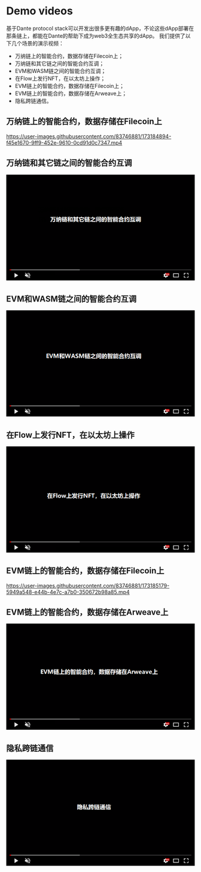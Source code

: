 # Demo videos

基于Dante protocol stack可以开发出很多更有趣的dApp，不论这些dApp部署在那条链上，都能在Dante的帮助下成为web3全生态共享的dApp。
我们提供了以下几个场景的演示视频：
* 万纳链上的智能合约，数据存储在Filecoin上；
* 万纳链和其它链之间的智能合约互调；
* EVM和WASM链之间的智能合约互调；
* 在Flow上发行NFT，在以太坊上操作；
* EVM链上的智能合约，数据存储在Filecoin上；
* EVM链上的智能合约，数据存储在Arweave上；
* 隐私跨链通信。

## 万纳链上的智能合约，数据存储在Filecoin上
https://user-images.githubusercontent.com/83746881/173184894-f45e1670-9ff9-452e-9610-0cd91d0c7347.mp4



## 万纳链和其它链之间的智能合约互调
[![万纳链和其它链之间的智能合约互调](https://github.com/wanxiang-blockchain/2022-Wanxiang-Blockchain-Spring-Hackathon-Dante-Network/blob/main/demo-video/image/%E4%B8%87%E7%BA%B3%E9%93%BE%E5%92%8C%E5%85%B6%E5%AE%83%E9%93%BE%E4%B9%8B%E9%97%B4%E7%9A%84%E6%99%BA%E8%83%BD%E5%90%88%E7%BA%A6%E4%BA%92%E8%B0%83.png)](https://wanxiang-dante.oss-cn-hangzhou.aliyuncs.com/venachain-other%20chains.mp4)



## EVM和WASM链之间的智能合约互调
[![EVM和WASM链之间的智能合约互调](https://github.com/wanxiang-blockchain/2022-Wanxiang-Blockchain-Spring-Hackathon-Dante-Network/blob/main/demo-video/image/EVM%E5%92%8CWASM%E9%93%BE%E4%B9%8B%E9%97%B4%E7%9A%84%E6%99%BA%E8%83%BD%E5%90%88%E7%BA%A6%E4%BA%92%E8%B0%83.png)](https://wanxiang-dante.oss-cn-hangzhou.aliyuncs.com/basic%20functions.mp4)



## 在Flow上发行NFT，在以太坊上操作
[![在Flow上发行NFT，在以太坊上操作](https://github.com/wanxiang-blockchain/2022-Wanxiang-Blockchain-Spring-Hackathon-Dante-Network/blob/main/demo-video/image/%E5%9C%A8Flow%E4%B8%8A%E5%8F%91%E8%A1%8CNFT%EF%BC%8C%E5%9C%A8%E4%BB%A5%E5%A4%AA%E5%9D%8A%E4%B8%8A%E6%93%8D%E4%BD%9C.png)](https://wanxiang-dante.oss-cn-hangzhou.aliyuncs.com/NFT%20on%20Flow%20extends%20to%20Opensea.mp4)



## EVM链上的智能合约，数据存储在Filecoin上
https://user-images.githubusercontent.com/83746881/173185179-5949a548-e44b-4e7c-a7b0-350672b98a85.mp4



## EVM链上的智能合约，数据存储在Arweave上
[![EVM链上的智能合约，数据存在在Arweave上](https://github.com/wanxiang-blockchain/2022-Wanxiang-Blockchain-Spring-Hackathon-Dante-Network/blob/main/demo-video/image/EVM%E9%93%BE%E4%B8%8A%E7%9A%84%E6%99%BA%E8%83%BD%E5%90%88%E7%BA%A6%EF%BC%8C%E6%95%B0%E6%8D%AE%E5%AD%98%E5%9C%A8%E5%9C%A8Arweave%E4%B8%8A.png)](https://wanxiang-dante.oss-cn-hangzhou.aliyuncs.com/Special%20router%20serves%20for%20storage%20on%20Arweave.mp4)



## 隐私跨链通信
[![隐私跨链通信](https://github.com/wanxiang-blockchain/2022-Wanxiang-Blockchain-Spring-Hackathon-Dante-Network/blob/main/demo-video/image/%E9%9A%90%E7%A7%81%E8%B7%A8%E9%93%BE%E9%80%9A%E4%BF%A1.png)](https://wanxiang-dante.oss-cn-hangzhou.aliyuncs.com/privacy-message.mp4)
